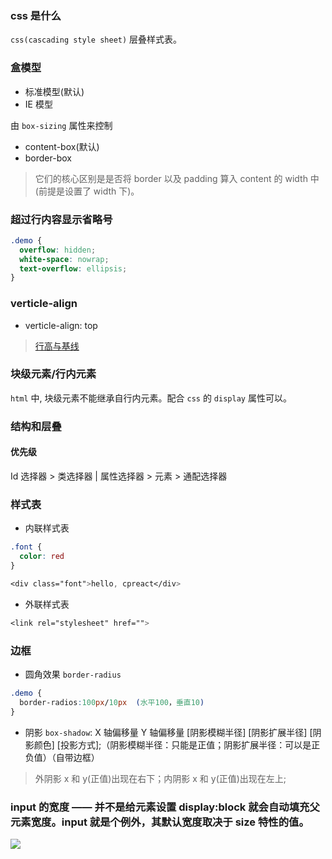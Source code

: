 ### css 是什么

`css(cascading style sheet)` 层叠样式表。

### 盒模型

* 标准模型(默认)
* IE 模型

由 `box-sizing` 属性来控制

* content-box(默认)
* border-box

> 它们的核心区别是是否将 border 以及 padding 算入 content 的 width 中(前提是设置了 width 下)。

### 超过行内容显示省略号

```css
.demo {
  overflow: hidden;
  white-space: nowrap;
  text-overflow: ellipsis;
}
```

### verticle-align

* verticle-align: top

> [行高与基线](https://blog.csdn.net/lulujiajiawenwen/article/details/8245201)

### 块级元素/行内元素

`html` 中, 块级元素不能继承自行内元素。配合 `css` 的 `display` 属性可以。

### 结构和层叠

#### 优先级

Id 选择器 > 类选择器 | 属性选择器 > 元素 > 通配选择器

### 样式表

* 内联样式表

```css
.font {
  color: red
}

<div class="font">hello, cpreact</div>
```

* 外联样式表

```css
<link rel="stylesheet" href="">
```

### 边框

* 圆角效果 `border-radius`

```css
.demo {
  border-radios:100px/10px  (水平100，垂直10)
}
```

* 阴影 `box-shadow`: X 轴偏移量 Y 轴偏移量 [阴影模糊半径] [阴影扩展半径] [阴影颜色] [投影方式];（阴影模糊半径：只能是正值；阴影扩展半径：可以是正负值）（自带边框）

> 外阴影 x 和 y(正值)出现在右下；内阴影 x 和 y(正值)出现在左上;

### input 的宽度 —— 并不是给元素设置 display:block 就会自动填充父元素宽度。input 就是个例外，其默认宽度取决于 size 特性的值。

![](https://user-gold-cdn.xitu.io/2019/7/29/16c3d4f6fef0a871?imageslim)
